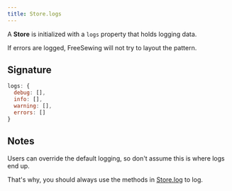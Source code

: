 ```yaml
---
title: Store.logs
---
```


A **Store** is initialized with a `logs` property that holds logging data.

<Note>
If errors are logged, FreeSewing will not try to layout the pattern.
</Note>

## Signature

```js
logs: {
  debug: [],
  info: [],
  warning: [],
  errors: []
}
```

## Notes

Users can override the default logging, so don't assume this is where logs end up.

That's why, you should always use the methods in [Store.log](/reference/api/store/log) to log.

